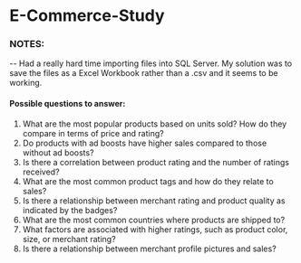 # E-Commerce-Study

### NOTES: 
-- Had a really hard time importing files into SQL Server. My solution was to save the files as a Excel Workbook rather than a .csv and it seems to be working. 

#### Possible questions to answer: 
1. What are the most popular products based on units sold? How do they compare in terms of price and rating?
2. Do products with ad boosts have higher sales compared to those without ad boosts?
3. Is there a correlation between product rating and the number of ratings received?
4. What are the most common product tags and how do they relate to sales?
5. Is there a relationship between merchant rating and product quality as indicated by the badges?
6. What are the most common countries where products are shipped to?
7. What factors are associated with higher ratings, such as product color, size, or merchant rating?
8. Is there a relationship between merchant profile pictures and sales?
